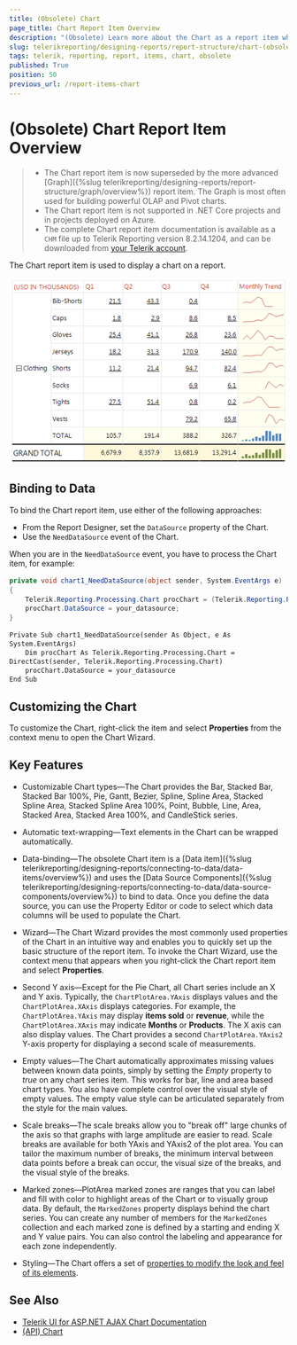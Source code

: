 ```yaml
---
title: (Obsolete) Chart 
page_title: Chart Report Item Overview 
description: "(Obsolete) Learn more about the Chart as a report item when using Telerik Reporting."
slug: telerikreporting/designing-reports/report-structure/chart-(obsolete)
tags: telerik, reporting, report, items, chart, obsolete
published: True
position: 50
previous_url: /report-items-chart
---
```


# (Obsolete) Chart Report Item Overview

>* The Chart report item is now superseded by the more advanced [Graph]({%slug telerikreporting/designing-reports/report-structure/graph/overview%}) report item. The Graph is most often used for building powerful OLAP and Pivot charts. 
>* The Chart report item is not supported in .NET Core projects and in projects deployed on Azure. 
>* The complete Chart report item documentation is available as a `CHM` file up to Telerik Reporting version 8.2.14.1204, and can be downloaded from [your Telerik account](https://www.telerik.com/account/downloads/product-download?product=REPORTING).

The Chart report item is used to display a chart on a report. 

![Sparkline Chart\Sparkline Chart](images/Graph/SparklineChart.png)

## Binding to Data

To bind the Chart report item, use either of the following approaches:

* From the Report Designer, set the `DataSource` property of the Chart.
* Use the `NeedDataSource` event of the Chart.

When you are in the `NeedDataSource` event, you have to process the Chart item, for example:

    
````C#
private void chart1_NeedDataSource(object sender, System.EventArgs e)
{
    Telerik.Reporting.Processing.Chart procChart = (Telerik.Reporting.Processing.Chart)sender;
    procChart.DataSource = your_datasource;
}
````
````VB.NET
Private Sub chart1_NeedDataSource(sender As Object, e As System.EventArgs)
    Dim procChart As Telerik.Reporting.Processing.Chart = DirectCast(sender, Telerik.Reporting.Processing.Chart)
    procChart.DataSource = your_datasource
End Sub
````

## Customizing the Chart 

To customize the Chart, right-click the item and select **Properties** from the context menu to open the Chart Wizard. 

## Key Features

* Customizable Chart types&mdash;The Chart provides the Bar, Stacked Bar, Stacked Bar 100%, Pie, Gantt, Bezier, Spline, Spline Area, Stacked Spline Area, Stacked Spline Area 100%, Point, Bubble, Line, Area, Stacked Area, Stacked Area 100%, and CandleStick series. 	

* Automatic text-wrapping&mdash;Text elements in the Chart can be wrapped automatically.

* Data-binding&mdash;The obsolete Chart item is a [Data item]({%slug telerikreporting/designing-reports/connecting-to-data/data-items/overview%}) and uses the [Data Source Components]({%slug telerikreporting/designing-reports/connecting-to-data/data-source-components/overview%}) to bind to data. Once you define the data source, you can use the Property Editor or code to select which data columns will be used to populate the Chart.

* Wizard&mdash;The Chart Wizard provides the most commonly used properties of the Chart in an intuitive way and enables you to quickly set up the basic structure of the report item. To invoke the Chart Wizard, use the context menu that appears when you right-click the Chart report item and select **Properties**.

* Second Y axis&mdash;Except for the Pie Chart, all Chart series include an X and Y axis. Typically, the `ChartPlotArea.YAxis` displays values and the `ChartPlotArea.XAxis` displays categories. For example, the `ChartPlotArea.YAxis` may display **items sold** or **revenue**, while the `ChartPlotArea.XAxis` may indicate **Months** or **Products**. The X axis can also display values. The Chart provides a second `ChartPlotArea.YAxis2` Y-axis property for displaying a second scale of measurements. 

* Empty values&mdash;The Chart automatically approximates missing values between known data points, simply by setting the _Empty_ property to _true_ on any chart series item. This works for bar, line and area based chart types. You also have complete control over the visual style of empty values. The empty value style can be articulated separately from the style for the main values.

* Scale breaks&mdash;The scale breaks allow you to "break off" large chunks of the axis so that graphs with large amplitude are easier to read. Scale breaks are available for both YAxis and YAxis2 of the plot area. You can tailor the maximum number of breaks, the minimum interval between data points before a break can occur, the visual size of the breaks, and the visual style of the breaks.

* Marked zones&mdash;PlotArea marked zones are ranges that you can label and fill with color to highlight areas of the Chart or to visually group data. By default, the `MarkedZones` property displays behind the chart series. You can create any number of members for the `MarkedZones` collection and each marked zone is defined by a starting and ending X and Y value pairs. You can also control the labeling and appearance for each zone independently.

* Styling&mdash;The Chart offers a set of [properties to modify the look and feel of its elements](/reporting/api/Telerik.Reporting.Chart).

## See Also

* [Telerik UI for ASP.NET AJAX Chart Documentation](https://docs.telerik.com/devtools/aspnet-ajax/controls/chart/overview)
* [(API) Chart](/reporting/api/Telerik.Reporting.Chart)
